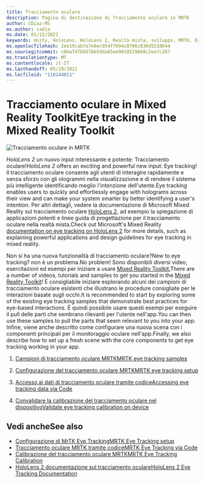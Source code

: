 ```yaml
---
title: Tracciamento oculare
description: Pagina di destinazione di Tracciamento oculare in MRTK
author: CDiaz-MS
ms.author: cadia
ms.date: 01/12/2021
keywords: Unity, HoloLens, HoloLens 2, Realtà mista, sviluppo, MRTK, EyeTracking,
ms.openlocfilehash: 2ee19cab7a7e8ec954f7694c8f06c836d5510644
ms.sourcegitcommit: c0ba7d7bb57bb5dda65ee9019229b68c2ee7c267
ms.translationtype: MT
ms.contentlocale: it-IT
ms.lasthandoff: 05/19/2021
ms.locfileid: "110144011"
---
```

# <a name="eye-tracking-in-the-mixed-reality-toolkit"></a><span data-ttu-id="c3a67-104">Tracciamento oculare in Mixed Reality Toolkit</span><span class="sxs-lookup"><span data-stu-id="c3a67-104">Eye tracking in the Mixed Reality Toolkit</span></span>

![Tracciamento oculare in MRTK](../../images/eye-tracking/mrtk_et_compilation.png)

<span data-ttu-id="c3a67-106">_HoloLens 2_ un nuovo input interessante e potente: Tracciamento oculare!</span><span class="sxs-lookup"><span data-stu-id="c3a67-106">_HoloLens 2_ offers an exciting and powerful new input: Eye tracking!</span></span>
<span data-ttu-id="c3a67-107">Il tracciamento oculare consente agli utenti di interagire rapidamente e senza sforzo con gli ologrammi nella visualizzazione e di rendere il sistema più intelligente identificando meglio l'intenzione dell'utente.</span><span class="sxs-lookup"><span data-stu-id="c3a67-107">Eye tracking enables users to quickly and effortlessly engage with holograms across their view and can make your system smarter by better identifying a user's intention.</span></span> <span data-ttu-id="c3a67-108">Per altri dettagli, vedere la documentazione di Microsoft Mixed Reality sul tracciamento oculare [HoloLens 2,](/windows/mixed-reality/eye-tracking) ad esempio la spiegazione di applicazioni potenti e linee guida di progettazione per il tracciamento oculare nella realtà mista.</span><span class="sxs-lookup"><span data-stu-id="c3a67-108">Check out Microsoft's Mixed Reality [documentation on eye tracking on HoloLens 2](/windows/mixed-reality/eye-tracking) for more details, such as explaining powerful applications and design guidelines for eye tracking in mixed reality.</span></span>

<span data-ttu-id="c3a67-109">Non si ha una nuova funzionalità di tracciamento oculare?</span><span class="sxs-lookup"><span data-stu-id="c3a67-109">New to eye tracking?</span></span> <span data-ttu-id="c3a67-110">non è un problema.</span><span class="sxs-lookup"><span data-stu-id="c3a67-110">No problem!</span></span> <span data-ttu-id="c3a67-111">Sono disponibili diversi video, esercitazioni ed esempi per iniziare a usare [Mixed Reality Toolkit.](https://github.com/Microsoft/MixedRealityToolkit-Unity)</span><span class="sxs-lookup"><span data-stu-id="c3a67-111">There are a number of videos, tutorials and samples to get you started in the [Mixed Reality Toolkit](https://github.com/Microsoft/MixedRealityToolkit-Unity)!</span></span>
<span data-ttu-id="c3a67-112">È consigliabile iniziare esplorando alcuni dei campioni di tracciamento oculare esistenti che illustrano le procedure consigliate per le interazioni basate sugli occhi.</span><span class="sxs-lookup"><span data-stu-id="c3a67-112">It is recommended to start by exploring some of the existing eye tracking samples that demonstrate best practices for eye-based interactions.</span></span> <span data-ttu-id="c3a67-113">È quindi possibile usare questi esempi per eseguire il pull delle parti che sembrano rilevanti per l'utente nell'app.</span><span class="sxs-lookup"><span data-stu-id="c3a67-113">You can then use these samples to pull the parts that seem relevant to you into your app.</span></span> <span data-ttu-id="c3a67-114">Infine, viene anche descritto come configurare una nuova scena con i componenti principali per il monitoraggio oculare nell'app.</span><span class="sxs-lookup"><span data-stu-id="c3a67-114">Finally, we also describe how to set up a fresh scene with the core components to get eye tracking working in your app.</span></span>

1. [<span data-ttu-id="c3a67-115">Campioni di tracciamento oculare MRTK</span><span class="sxs-lookup"><span data-stu-id="c3a67-115">MRTK eye tracking samples</span></span>](../../example-scenes/eye-tracking-examples-overview.md)

2. [<span data-ttu-id="c3a67-116">Configurazione del tracciamento oculare MRTK</span><span class="sxs-lookup"><span data-stu-id="c3a67-116">MRTK eye tracking setup</span></span>](eye-tracking-basic-setup.md)

3. [<span data-ttu-id="c3a67-117">Accesso ai dati di tracciamento oculare tramite codice</span><span class="sxs-lookup"><span data-stu-id="c3a67-117">Accessing eye tracking data via Code</span></span>](eye-tracking-eye-gaze-provider.md)

4. [<span data-ttu-id="c3a67-118">Convalidare la calibrazione del tracciamento oculare nel dispositivo</span><span class="sxs-lookup"><span data-stu-id="c3a67-118">Validate eye tracking calibration on device</span></span>](eye-tracking-is-user-calibrated.md)

## <a name="see-also"></a><span data-ttu-id="c3a67-119">Vedi anche</span><span class="sxs-lookup"><span data-stu-id="c3a67-119">See also</span></span>

- [<span data-ttu-id="c3a67-120">Configurazione di MrTK Eye Tracking</span><span class="sxs-lookup"><span data-stu-id="c3a67-120">MRTK Eye Tracking setup</span></span>](eye-tracking-basic-setup.md)
- [<span data-ttu-id="c3a67-121">Tracciamento oculare MRTK tramite codice</span><span class="sxs-lookup"><span data-stu-id="c3a67-121">MRTK Eye Tracking via Code</span></span>](eye-tracking-eye-gaze-provider.md)
- [<span data-ttu-id="c3a67-122">Calibrazione del tracciamento oculare MRTK</span><span class="sxs-lookup"><span data-stu-id="c3a67-122">MRTK Eye Tracking Calibration</span></span>](eye-tracking-is-user-calibrated.md)
- [<span data-ttu-id="c3a67-123">HoloLens 2 documentazione sul tracciamento oculare</span><span class="sxs-lookup"><span data-stu-id="c3a67-123">HoloLens 2 Eye Tracking Documentation</span></span>](/windows/mixed-reality/eye-tracking)